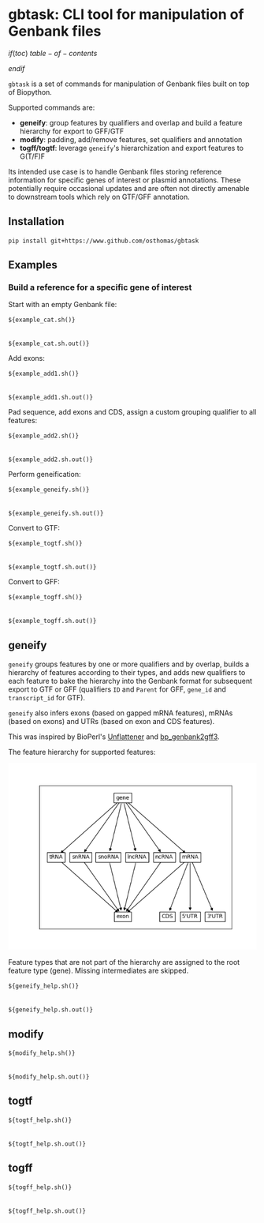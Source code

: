 # gbtask: CLI tool for manipulation of Genbank files

$if(toc)$
$table-of-contents$

$endif$

`gbtask` is a set of commands for manipulation of Genbank files built on top
of Biopython.

Supported commands are:

* **geneify**: group features by qualifiers and overlap and build a feature hierarchy for export to GFF/GTF
* **modify**: padding, add/remove features, set qualifiers and annotation
* **togff/togtf**: leverage `geneify`'s hierarchization and export features to G(T/F)F

Its intended use case is to handle Genbank files storing reference information for specific genes of interest or plasmid annotations.
These potentially require occasional updates and are often not directly amenable to downstream tools which rely on GTF/GFF annotation.


## Installation

```
pip install git+https://www.github.com/osthomas/gbtask
```


## Examples

### Build a reference for a specific gene of interest

Start with an empty Genbank file:

```
${example_cat.sh()}


${example_cat.sh.out()}

```


Add exons:

```
${example_add1.sh()}


${example_add1.sh.out()}

```


Pad sequence, add exons and CDS, assign a custom grouping qualifier to all features:

```
${example_add2.sh()}


${example_add2.sh.out()}

```

Perform geneification:

```
${example_geneify.sh()}


${example_geneify.sh.out()}

```

Convert to GTF:

```
${example_togtf.sh()}


${example_togtf.sh.out()}

```

Convert to GFF:

```
${example_togff.sh()}


${example_togff.sh.out()}

```


## geneify

`geneify` groups features by one or more qualifiers and by overlap, builds a hierarchy of features according to their types, and adds new qualifiers to each feature to bake the hierarchy into the Genbank format for subsequent export to GTF or GFF (qualifiers `ID` and `Parent` for GFF, `gene_id` and `transcript_id` for GTF).

`geneify` also infers exons (based on gapped mRNA features), mRNAs (based on exons) and UTRs (based on exon and CDS features).

This was inspired by BioPerl's
[Unflattener](https://metacpan.org/dist/BioPerl/source/lib/Bio/SeqFeature/Tools/Unflattener.pm)
and
[bp_genbank2gff3](https://metacpan.org/dist/BioPerl/view/bin/bp_genbank2gff3).

The feature hierarchy for supported features:

![Default Type Tree](doc/typetree.png)

Feature types that are not part of the hierarchy are assigned to the root feature type (gene).
Missing intermediates are skipped.

```
${geneify_help.sh()}


${geneify_help.sh.out()}

```


## modify

```
${modify_help.sh()}


${modify_help.sh.out()}

```


## togtf


```
${togtf_help.sh()}


${togtf_help.sh.out()}

```



## togff


```
${togff_help.sh()}


${togff_help.sh.out()}

```
